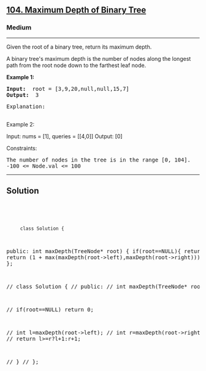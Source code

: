 
<h2><a href="https://leetcode.com/problems/maximum-depth-of-binary-tree/description/">104. Maximum Depth of Binary Tree</a></h2>
<h3>Medium</h3>
<hr>
<div><p>
Given the root of a binary tree, return its maximum depth.

A binary tree's maximum depth is the number of nodes along the longest path from the root node down to the farthest leaf node.
</p>


<p><strong>Example 1:</strong></p>
<pre><strong>Input:</strong>  root = [3,9,20,null,null,15,7]
<strong>Output:</strong>  3
</pre>
<pre>
Explanation: 
  </pre>
  
Example 2:

Input: nums = [1], queries = [[4,0]]
Output: [0]
 

Constraints:
<pre>
The number of nodes in the tree is in the range [0, 104].
-100 <= Node.val <= 100
</pre>
<hr>
 <h2><strong><b>Solution</b></strong></h2>
 <br>
 <pre>
 
         class Solution {
public:
    int maxDepth(TreeNode* root) {
        if(root==NULL){
            return 0;
        }
         return (1 + max(maxDepth(root->left),maxDepth(root->right)));
    }
};

// class Solution {
// public:
//     int maxDepth(TreeNode* root) {
        
//        if(root==NULL) return 0;
        
//         int l=maxDepth(root->left);
//         int r=maxDepth(root->right);
//         return l>=r?l+1:r+1;
        
//     }
// };
          
 </pre>

